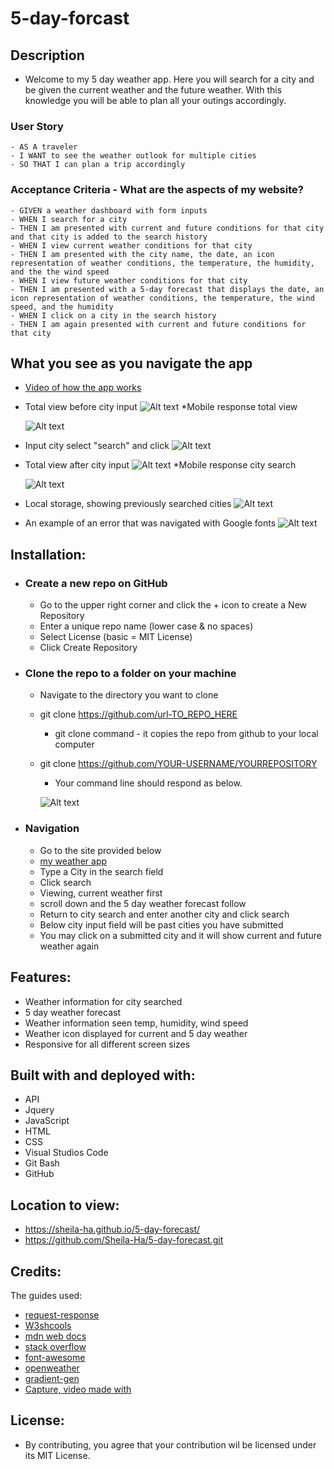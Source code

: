 # 5-day-forcast


## Description
  - Welcome to my 5 day weather app. Here you will search for a city and be given the current weather and the future weather. With this knowledge you will be able to plan all your outings accordingly.

    
  ### User Story
    - AS A traveler
    - I WANT to see the weather outlook for multiple cities
    - SO THAT I can plan a trip accordingly

  ### Acceptance Criteria - What are the aspects of my website?
    - GIVEN a weather dashboard with form inputs
    - WHEN I search for a city
    - THEN I am presented with current and future conditions for that city and that city is added to the search history
    - WHEN I view current weather conditions for that city
    - THEN I am presented with the city name, the date, an icon representation of weather conditions, the temperature, the humidity, and the the wind speed
    - WHEN I view future weather conditions for that city
    - THEN I am presented with a 5-day forecast that displays the date, an icon representation of weather conditions, the temperature, the wind speed, and the humidity
    - WHEN I click on a city in the search history
    - THEN I am again presented with current and future conditions for that city

  ## What you see as you navigate the app

  * [Video of how the app works](https://app.screencast.com/i3ppkrNQ7Xtvw)


  * Total view before city input
   ![Alt text](assets/images/first-view.png)
      *Mobile response total view

      ![Alt text](assets/images/mobile-total-view.png)
  * Input city select "search" and click
    ![Alt text](assets/images/input-city-click-search.png)
  * Total view after city input
    ![Alt text](assets/images/total-view-of-city-input.png)
      *Mobile response city search
      
       ![Alt text](assets/images/mobile-city-search.png)
  * Local storage, showing previously searched cities
    ![Alt text](assets/images/local-storage.png)

  - An example of an error that was navigated with Google fonts 
    ![Alt text](assets/images/googlefont_error.png)


## Installation:
  - ### Create a new repo on GitHub
      - Go to the upper right corner and click the + icon to create a New Repository
      - Enter a unique repo name (lower case & no spaces)
      - Select License (basic = MIT License)
      - Click Create Repository 

  - ### Clone the repo to a folder on your machine
      - Navigate to the directory you want to clone
      - git clone https://github.com/url-TO_REPO_HERE
          - git clone command - it copies the repo from github  to your local computer
      - git clone https://github.com/YOUR-USERNAME/YOURREPOSITORY
          - Your command line should respond as below.

          ![Alt text](assets/images/clone.png)
        


  - ### Navigation
      - Go to the site provided below
      - [my weather app](file:///C:/Users/slhan/repos/5-day-forecast/index.html)
      - Type a City in the search field
      - Click search
      - Viewing, current weather first
      - scroll down and the 5 day weather forecast follow
      - Return to city search and enter another city and click search
      - Below city input field will be past cities you have submitted
      - You may click on a submitted city and it will show current and future weather again

## Features:
  - Weather information for city searched
  - 5 day weather forecast
  - Weather information seen temp, humidity, wind speed
  - Weather icon displayed for current and 5 day weather
  - Responsive for all different screen sizes
  

## Built with and deployed with:
  - API
  - Jquery
  - JavaScript
  - HTML
  - CSS
  - Visual Studios Code
  - Git Bash
  - GitHub
  
## Location to view:
  - https://sheila-ha.github.io/5-day-forecast/
  - https://github.com/Sheila-Ha/5-day-forecast.git

## Credits:
The guides used:
 - [request-response](https://coding-boot-camp.github.io/full-stack/apis/how-to-use-api-keys)
 - [W3shcools](https://www.w3schools.com/tags/default.asp)
 - [mdn web docs](https://developer.mozilla.org/en-US/docs/Web)
 - [stack overflow](https://stackoverflow.com/?newreg=67d94556b887449fa2885dadf54a5439)
 - [font-awesome](https://fontawesome.com/search?q=cloud&o=r)
 - [openweather](https://openweathermap.org/current)
 - [gradient-gen](https://omatsuri.app/gradient-generator)
 - [Capture, video made with](https://www.techsmith.com/jing-tool.html)

## License:
  - By contributing, you agree that your contribution wil be licensed under its MIT License.
  